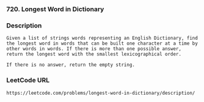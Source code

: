 ### 720. Longest Word in Dictionary

### Description
    Given a list of strings words representing an English Dictionary, find the longest word in words that can be built one character at a time by other words in words. If there is more than one possible answer, return the longest word with the smallest lexicographical order.

    If there is no answer, return the empty string.

### LeetCode URL
	https://leetcode.com/problems/longest-word-in-dictionary/description/
